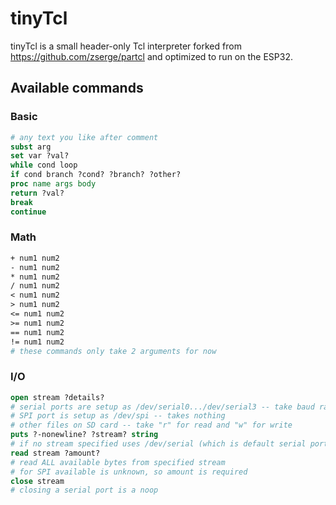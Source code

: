 # tinyTcl

tinyTcl is a small header-only Tcl interpreter forked from <https://github.com/zserge/partcl> and optimized to run on the ESP32.

## Available commands

### Basic

```tcl
# any text you like after comment
subst arg
set var ?val?
while cond loop
if cond branch ?cond? ?branch? ?other?
proc name args body
return ?val?
break
continue
```

### Math

```tcl
+ num1 num2
- num1 num2
* num1 num2
/ num1 num2
< num1 num2
> num1 num2
<= num1 num2
>= num1 num2
== num1 num2
!= num1 num2
# these commands only take 2 arguments for now
```

### I/O

```tcl
open stream ?details?
# serial ports are setup as /dev/serial0.../dev/serial3 -- take baud rate
# SPI port is setup as /dev/spi -- takes nothing
# other files on SD card -- take "r" for read and "w" for write
puts ?-nonewline? ?stream? string
# if no stream specified uses /dev/serial (which is default serial port)
read stream ?amount?
# read ALL available bytes from specified stream
# for SPI available is unknown, so amount is required
close stream
# closing a serial port is a noop
```
